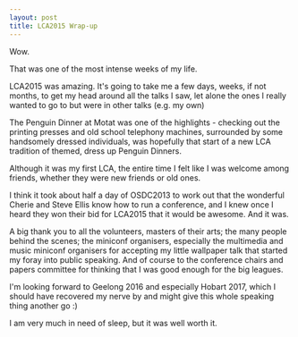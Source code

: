 ```yaml
---
layout: post
title: LCA2015 Wrap-up
---
```


Wow.

That was one of the most intense weeks of my life. 

LCA2015 was amazing. It's going to take me a few days, weeks, if not months, to get my head around all the talks I saw, let alone the ones I really wanted to go to but were in other talks (e.g. my own)

The Penguin Dinner at Motat was one of the highlights - checking out the printing presses and old school telephony machines, surrounded by some handsomely dressed individuals, was hopefully that start of a new LCA tradition of themed, dress up Penguin Dinners.  

Although it was my first LCA, the entire time I felt like I was welcome among friends, whether they were new friends or old ones. 


I think it took about half a day of OSDC2013 to work out that the wonderful Cherie and Steve Ellis know how to run a conference, and I knew once I heard they won their bid for LCA2015 that it would be awesome. And it was. 

A big thank you to all the volunteers, masters of their arts; the many people behind the scenes; the miniconf organisers, especially the multimedia and music miniconf organisers for accepting my little wallpaper talk that started my foray into public speaking. And of course to the conference chairs and papers committee for thinking that I was good enough for the big leagues. 

I'm looking forward to Geelong 2016 and especially Hobart 2017, which I should have recovered my nerve by and might give this whole speaking thing another go :)

I am very much in need of sleep, but it was well worth it. 
